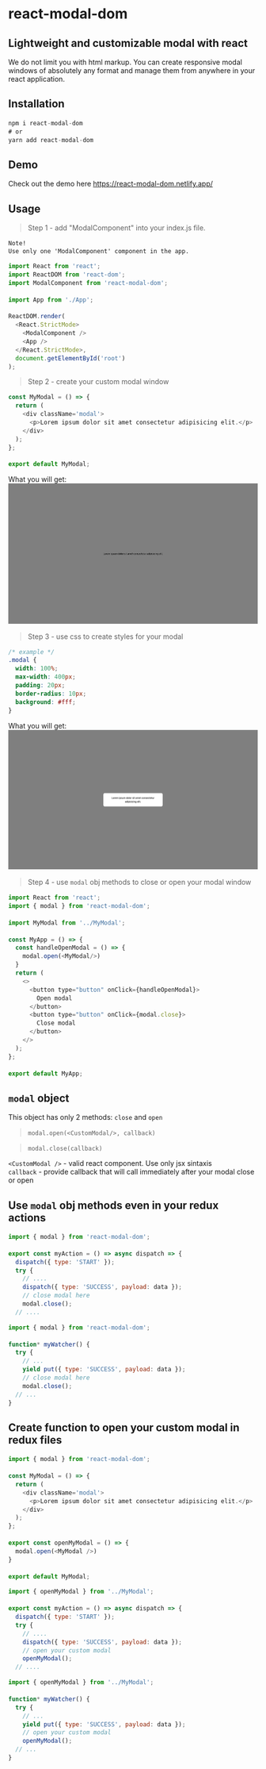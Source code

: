 # react-modal-dom


## Lightweight and customizable modal with react

We do not limit you with html markup. You can create responsive modal windows of absolutely any format and manage them from anywhere in your react application.

## Installation
```javascript
npm i react-modal-dom
# or
yarn add react-modal-dom
```

## Demo

Check out the demo here https://react-modal-dom.netlify.app/

## Usage

> Step 1 - add "ModalComponent" into your index.js file. 


```
Note!
Use only one 'ModalComponent' component in the app.
```

```javascript
import React from 'react';
import ReactDOM from 'react-dom';
import ModalComponent from 'react-modal-dom';

import App from './App';

ReactDOM.render(
  <React.StrictMode>
    <ModalComponent />
    <App />
  </React.StrictMode>,
  document.getElementById('root')
);
```

> Step 2 - create your custom modal window

```javascript
const MyModal = () => {
  return (
    <div className='modal'>
      <p>Lorem ipsum dolor sit amet consectetur adipisicing elit.</p>
    </div>
  );
};

export default MyModal;
```

What you will get:
<img src="./static/step1.png" alt="">

> Step 3 - use css to create styles for your modal

```css
/* example */
.modal {
  width: 100%;
  max-width: 400px;
  padding: 20px;
  border-radius: 10px;
  background: #fff;
}
```
What you will get:
<img src="./static/step2.png" alt="">

> Step 4 - use `modal` obj methods to close or open your modal window
```javascript
import React from 'react';
import { modal } from 'react-modal-dom';

import MyModal from '../MyModal';

const MyApp = () => {
  const handleOpenModal = () => {
    modal.open(<MyModal/>)
  }
  return (
    <>
      <button type="button" onClick={handleOpenModal}>
        Open modal
      </button>
      <button type="button" onClick={modal.close}>
        Close modal
      </button>
    </>
  );
};

export default MyApp;
```
## `modal` object
This object has only 2 methods: `close` and `open`
> `modal.open(<CustomModal/>, callback)` 

> `modal.close(callback)`  

`<CustomModal />` - valid react component. Use only jsx sintaxis   
`callback` - provide callback that will call immediately after your modal close or open


## Use `modal` obj methods even in your redux actions

```javascript
import { modal } from 'react-modal-dom';

export const myAction = () => async dispatch => {
  dispatch({ type: 'START' });
  try {
    // ....
    dispatch({ type: 'SUCCESS', payload: data });
    // close modal here
    modal.close();
  // ....
```

```javascript
import { modal } from 'react-modal-dom';

function* myWatcher() {
  try {
    // ...
    yield put({ type: 'SUCCESS', payload: data });
    // close modal here
    modal.close();
  // ...
}
```

## Create function to open your custom modal in redux files

```javascript
import { modal } from 'react-modal-dom';

const MyModal = () => {
  return (
    <div className='modal'>
      <p>Lorem ipsum dolor sit amet consectetur adipisicing elit.</p>
    </div>
  );
};

export const openMyModal = () => {
  modal.open(<MyModal />)
}

export default MyModal;
```

```javascript
import { openMyModal } from '../MyModal';

export const myAction = () => async dispatch => {
  dispatch({ type: 'START' });
  try {
    // ....
    dispatch({ type: 'SUCCESS', payload: data });
    // open your custom modal
    openMyModal();
  // ....
```

```javascript
import { openMyModal } from '../MyModal';

function* myWatcher() {
  try {
    // ...
    yield put({ type: 'SUCCESS', payload: data });
    // open your custom modal
    openMyModal();
  // ...
}
```